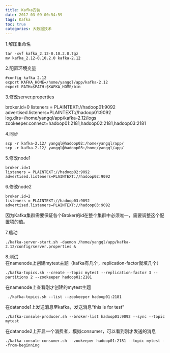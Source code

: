 ```yaml
---
title: Kafka安装
date: 2017-03-09 00:54:59
tags: Kafka
toc: true
categories: 大数据技术
---
```

1.解压重命名
```
tar -xvf kafka_2.12-0.10.2.0.tgz
mv kafka_2.12-0.10.2.0 kafka-2.12
```
2.配置环境变量
```
#config kafka 2.12
export KAFKA_HOME=/home/yangql/app/kafka-2.12
export PATH=$PATH:$KAFKA_HOME/bin
```
<!-- more-->
3.修改server.properties

broker.id=0
listeners = PLAINTEXT://hadoop01:9092
advertised.listeners=PLAINTEXT://hadoop01:9092
log.dirs=/home/yangql/app/kafka-2.12/logs
zookeeper.connect=hadoop01:2181,hadoop02:2181,hadoop03:2181

4.同步
```
scp -r kafka-2.12/ yangql@hadoop02:/home/yangql/app/
scp -r kafka-2.12/ yangql@hadoop03:/home/yangql/app/
```
5.修改node1
```
broker.id=1
listeners = PLAINTEXT://hadoop02:9092
advertised.listeners=PLAINTEXT://hadoop02:9092
```
6.修改node2
```
broker.id=2
listeners = PLAINTEXT://hadoop03:9092
advertised.listeners=PLAINTEXT://hadoop03:9092
```
因为Kafka集群需要保证各个Broker的id在整个集群中必须唯一，需要调整这个配置项的值。

7.启动
```
./kafka-server-start.sh -daemon /home/yangql/app/kafka-2.12/config/server.properties &
```
8.测试  
在namenode上创建mytest主题（kafka有几个，replication-factor就填几个）
```
./kafka-topics.sh --create --topic mytest --replication-factor 3 --partitions 2 --zookeeper hadoop01:2181
```
在namenode上查看刚才创建的mytest主题
```
 ./kafka-topics.sh --list --zookeeper hadoop01:2181
```
在datanode1上发送消息至kafka，发送消息“this is for test”
```
./kafka-console-producer.sh --broker-list hadoop01:9092 --sync --topic mytest
```
在datanode2上开启一个消费者，模拟consumer，可以看到刚才发送的消息
```
./kafka-console-consumer.sh --zookeeper hadoop01:2181 --topic mytest --from-beginning
```
